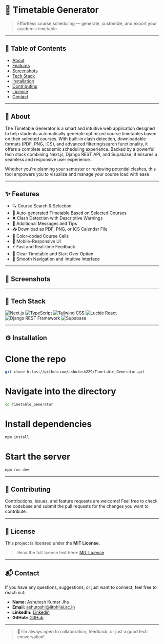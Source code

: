 # 📅 Timetable Generator

> Effortless course scheduling — generate, customize, and export your academic timetable.

---

## 📖 Table of Contents

- [About](#about)
- [Features](#features)
- [Screenshots](#screenshots)
- [Tech Stack](#tech-stack)
- [Installation](#installation)
- [Contributing](#contributing)
- [License](#license)
- [Contact](#contact)

---

## 📘 About

The Timetable Generator is a smart and intuitive web application designed to help students automatically generate optimized course timetables based on their selected courses. With built-in clash detection, downloadable formats (PDF, PNG, ICS), and advanced filtering/search functionality, it offers a complete academic scheduling experience. Backed by a powerful tech stack combining Next.js, Django REST API, and Supabase, it ensures a seamless and responsive user experience.

Whether you're planning your semester or reviewing potential clashes, this tool empowers you to visualize and manage your course load with ease

---

## ✨ Features

- 🔍 Course Search & Selection
- 📅 Auto-generated Timetable Based on Selected Courses
- ❌ Clash Detection with Descriptive Warnings
- 💬 Additional Messages and Tips
- 📥 Download as PDF, PNG, or ICS Calendar File
- 🎨 Color-coded Course Cells
- 📱 Mobile-Responsive UI
- ⚡ Fast and Real-time Feedback
- 🔄 Clear Timetable and Start Over Option
- 🧭 Smooth Navigation and Intuitive Interface

---

## 📸 Screenshots


---

## 🧰 Tech Stack

![Next.js](https://img.shields.io/badge/-Next.js-000000?logo=nextdotjs&logoColor=white&style=for-the-badge)
![TypeScript](https://img.shields.io/badge/-TypeScript-3178C6?logo=typescript&logoColor=white&style=for-the-badge)
![Tailwind CSS](https://img.shields.io/badge/-Tailwind%20CSS-38B2AC?logo=tailwindcss&logoColor=white&style=for-the-badge)
![Lucide React](https://img.shields.io/badge/-Lucide%20React-0A0A0A?logo=lucide&logoColor=white&style=for-the-badge)
![Django REST Framework](https://img.shields.io/badge/Django%20REST%20Framework-black?style=for-the-badge&logo=django&logoColor=white)
![Supabase](https://img.shields.io/badge/Supabase-3ECF8E?style=for-the-badge&logo=supabase&logoColor=white)

---

## ⚙️ Installation

# Clone the repo
```bash
git clone https://github.com/ashutosh229/Timetable_Generator.git 
```

# Navigate into the directory
```bash
cd Timetable_Generator
```

# Install dependencies
```bash
npm install
```

# Start the server
```bash
npm run dev
```

--- 

## 🤝 Contributing

Contributions, issues, and feature requests are welcome!
Feel free to check the codebase and submit the pull requests for the changes you want to contribute.

--- 

## 📄 License

This project is licensed under the **MIT License**.
> Read the full license text here: [MIT License](LICENSE)

--- 

## 📬 Contact

If you have any questions, suggestions, or just want to connect, feel free to reach out:

- **Name:** Ashutosh Kumar Jha  
- **Email:** ashutoshj@iitbhilai.ac.in 
- **LinkedIn:** [Linkedin](https://www.linkedin.com/in/ashutosh-kumar-jha-601098280)  
- **GitHub:** [GitHub](https://github.com/ashutosh229)  

---

> 💬 I’m always open to collaboration, feedback, or just a good tech conversation!
